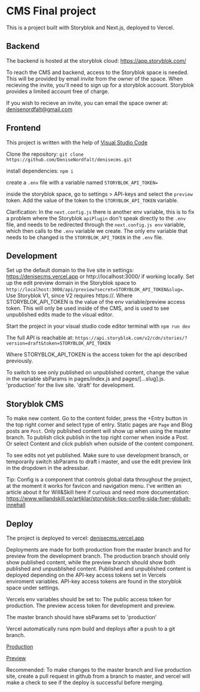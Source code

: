 # CMS Final project

This is a project built with Storyblok and Next.js, deployed to Vercel.

## Backend

The backend is hosted at the storyblok cloud: https://app.storyblok.com/

To reach the CMS and backend, access to the Storyblok space is needed.
This will be provided by email invite from the owner of the space.
When recieving the invite, you'll need to sign up for a storyblok account.
Storyblok provides a limited account free of charge.

If you wish to recieve an invite, you can email the space owner at: denisenordfalt@gmail.com

## Frontend

This project is written with the help of [Visual Studio Code](https://code.visualstudio.com/)

Clone the repository:
`git clone https://github.com/DeniseNordfalt/denisecms.git`

install dependencies:
`npm i`

create a `.env` file with a variable named `STORYBLOK_API_TOKEN=`

inside the storyblok space, go to settings > API-keys and select the `preview` token. Add the value of the token to the `STORYBLOK_API_TOKEN` variable.

Clarification:
In the `next.config.js` there is another env variable, this is to fix a problem where the Storyblok `apiPlugin` don't speak directly to the `.env` file, and needs to be redirected through the `next.config.js env` variable, which then calls to the `.env` variable we create.
The only env variable that needs to be changed is the `STORYBLOK_API_TOKEN` in the `.env` file.

## Development

Set up the default domain to the live site in settings: https://denisecms.vercel.app or http://localhost:3000/ if working locally.
Set up the edit preview domain in the Storyblok space to `http://localhost:3000/api/preview?secret=STORYBLOK_API_TOKEN&slug=`. Use Storyblok V1, since V2 requires https://.
Where STORYBLOK_API_TOKEN is the value of the env variable/preview access token. This will only be used inside of the CMS, and is used to see unpublished edits made to the visual editor.

Start the project in your visual studio code editor terminal with `npm run dev`

The full API is reachable at: `https://api.storyblok.com/v2/cdn/stories/?version=draft&token=STORYBLOK_API_TOKEN`

Where STORYBLOK_API_TOKEN is the access token for the api described previously.

To switch to see only published on unpublished content, change the value in the variable sbParams in pages/index.js and pages/[...slug].js.
'production' for the live site.
'draft' for development.

## Storyblok CMS

To make new content. Go to the content folder, press the +Entry button in the top right corner and select type of entry.
Static pages are `Page` and Blog posts are `Post`.
Only published content will show up when using the master branch. To publish click publish in the top right corner when inside a Post.
Or select Content and click publish when outside of the content component.

To see edits not yet published. Make sure to use development bransch, or temporarily switch sbParams to draft i master, and use the edit preview link in the dropdown in the adressbar.

Tip: Config is a component that controls global data throughout the project, at the moment it works for favicon and navigation menu.
I've written an article about it for Will&Skill here if curious and need more documentation: https://www.willandskill.se/artiklar/storyblok-tips-config-sida-foer-globalt-innehall

## Deploy

The project is deployed to vercel: [denisecms.vercel.app](https://denisecms.vercel.app/)

Deployments are made for both production from the master branch and for preview from the development branch.
The production branch should only show published content, while the preview branch should show both published and unpusblished content.
Published and unpublished content is deployed depending on the API-key access tokens set in Vercels enviroment variables.
API-key access tokens are found in the storyblok space under settings.

Vercels env variables should be set to:
The public access token for production.
The preview access token for development and preview.

The master branch should have sbParams set to 'production'

Vercel automatically runs npm build and deploys after a push to a git branch.

[Production](https://github.com/DeniseNordfalt/denisecms/deployments/activity_log?environment=Production)

[Preview](https://github.com/DeniseNordfalt/denisecms/deployments/activity_log?environment=Preview)

Recommended:
To make changes to the master branch and live production site, create a pull request in github from a branch to master, and vercel will make a check to see if the deploy is successful before merging.
